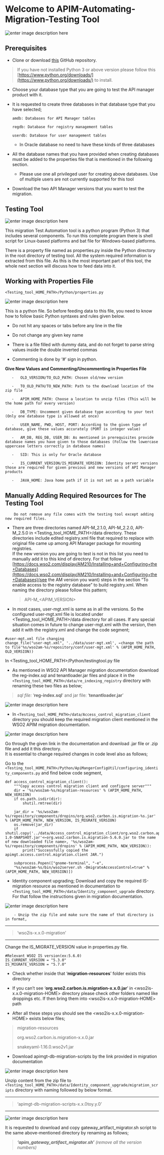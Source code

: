 # Welcome to APIM-Automating-Migration-Testing Tool
![enter image description here](https://lh3.googleusercontent.com/jzdVP5eLXSpqJtMzeQxglw-34LLe6p3tUwrDBWd33sRqJu5TGJRtzz8t6bfOkthJQjYcGW2ZLi0p=s300)


## **Prerequisites**
-   Clone or download [this](https://github.com/YasasRangika/apim-automating-migration-testing) GitHub repository.
    


> If you have not installed Python 3 or above version please follow this [https://www.python.org/downloads/](https://www.python.org/downloads/) to install.

    

  

-   Choose your database type that you are going to test the API manager product with it.
    
-   It is requested to create three databases in that database type that you have selected;
    

		amdb: Databases for API Manager tables
    
		regdb: Database for registry management tables
    
		userdb: Database for user management tables
    

	-   In Oracle database no need to have these kinds of three databases
    

  

-   All the database names that you have provided when creating databases must be added to the properties file that is mentioned in the following section.
    

  

	-   Please use one all privileged user for creating above databases. Use of multiple users are not currently supported for this tool
    

  

-   Download the two API Manager versions that you want to test the migration.

## **Testing Tool**

![enter image description here](https://lh3.googleusercontent.com/NI4AYDlIpXpNAZ0g5IPl2ltiCe4ImZZmI9udKlLJkW09ZqObqLQ5lB3ykXMSdS8vOnbIgJ-w2itJ)

This migration Test Automation tool is a python program (Python 3) that includes several components. To run this complete program there is shell script for Linux-based platforms and bat file for Windows-based platforms.

There is a property file named as properties.py inside the Python directory in the root directory of testing tool. All the system required information is extracted from this file. As this is the most important part of this tool, the whole next section will discuss how to feed data into it.

## **Working with Properties File**

    <Testing_tool_HOME_PATH>/Python/properties.py
![enter image description here](https://lh3.googleusercontent.com/sN-w_lVjW8JekgoYFGlV9y53qxWmMhAbTpSAfUJUq1THmnSE6QNEM0F9M3bigRQDlQbsIDebtVVu)

This is a python file. So before feeding data to this file, you need to know how to follow basic Python syntaxes and rules given below.

 -   Do not hit any spaces or tabs before any line in the file
    
 -   Do not change any given key name
    
 -   There is a file filled with dummy data, and do not forget to parse string values inside the double inverted commas
    
 -   Commenting is done by ‘#’ sign in python.

**Give New Values and Commenting/Uncommenting in Properties File**

	   -   OLD_VERSION/TO_OLD_PATH: Chosen old/new version
	  
	   -   TO_OLD_PATH/TO_NEW_PATH: Path to the download location of the zip file
       
	   -   APIM_HOME_PATH: Choose a location to unzip files (This will be the home path for every version)
       
	   -   DB_TYPE: Uncomment given database type according to your test (Only one database type is allowed at once)
       
	   -   USER_NAME, PWD, HOST, PORT: According to the given type of database, give these values accurately (PORT is integer value)
       
	   -   AM_DB, REG_DB, USER_DB: As mentioned in prerequisites provide database names you have given to those databases (Follow the lowercase uppercase letters correctly in database names)
       
	   -   SID: This is only for Oracle database
       
	   -   IS_CURRENT_VERSION/IS_MIGRATE_VERSION: Identity server versions those are required for given previous and new versions of API Manager products
       
	   -   JAVA_HOME: Java home path if it is not set as a path variable

## **Manually Adding Required Resources for The Testing Tool**

	    Do not remove any file comes with the testing tool except adding new required files.

 - There are three directories named API-M_2.1.0, API-M_2.2.0, API-M_2.5.0 in <Testing_tool_HOME_PATH>/data directory. These directories include edited registry.xml file that required to replace with original file came up among API Manager package for mounting registries.  
If the new version you are going to test is not in this list you need to manually add it to this kind of directory. For that follow [https://docs.wso2.com/display/AM210/Installing+and+Configuring+the+Databases](https://docs.wso2.com/display/AM210/Installing+and+Configuring+the+Databases)(see the AM version you want) steps in the section “To enable access to the registry database” to build registry.xml. When naming the directory please follow this pattern;
   
   > API-M_<APIM_VERSION>
  
 -   In most cases, user-mgt.xml is same as in all the versions. So the configured user-mgt.xml file is located under <Testing_tool_HOME_PATH>/data  directory for all cases. If any special situation comes in future to change user-mgt.xml with the version, then add it with the registry.xml and change the code segment; 

    #user-mgt.xml file changing
    change_file("user-mgt.xml", '../data/user-mgt.xml', ←change the path to file'%s/wso2am-%s/repository/conf/user-mgt.xml' % (APIM_HOME_PATH, OLD_VERSION))

In <Testing_tool_HOME_PATH>/Python/testingtool.py  file

-   As mentioned in WSO2 API Manager migration documentation download the reg-index.sql and tenantloader.jar files and place it in the `<Testing_tool_HOME_PATH>/data/re_indexing_registry` directory with renaming these two files as below;

> *sql file:* ‘**reg-index.sql**’ and jar file: ‘**tenantloader.jar**’

![enter image description here](https://lh3.googleusercontent.com/LpaiTWE6k7MCv2CRjrnocwm5VBYQfBLPmNDJMEYTpYeNy5HGQmZPzncrYX1Oc04Bno3p7FqpRmU_)

 - In `<Testing_tool_HOME_PATH>/data/Access_control_migration_client`  directory you should keep the required migration client mentioned in the WSO2 APIM migration documentation.

![enter image description here](https://lh3.googleusercontent.com/g9QI09mFdSrZuRkK1zsKNrE19bnyolSnFRtF0mhujjTxwlmWbe6FktvWXy8vUvE0vlwnXDLgBDW_)

Go through the given link in the documentation and download .jar file or .zip file and add it this directory.  
It is essential to change required changes in code level also as follows;

Go to the `<Testing_tool_HOME_PATH>/Python/ApiMangerConfigUtil/configuring_identity_components.py`  and find below code segment,

    def access_control_migration_client():
	    """Copy access control migration client and configure server"""
	    dir = '%s/wso2am-%s/migration-resources' % (APIM_HOME_PATH, NEW_VERSION)
	    if os.path.isdir(dir):
		    shutil.rmtree(dir)
	    
	    jar_dir = '%s/wso2am-%s/repository/components/dropins/org.wso2.carbon.is.migration-%s.jar' % (APIM_HOME_PATH, NEW_VERSION, IS_MIGRATE_VERSION)
	    os.remove(jar_dir)
	    if shutil.copy('../data/Access_control_migration_client/org.wso2.carbon.apimgt.access.control.migration.client-1.0-SNAPSHOT.jar'<←org.wso2.carbon.is.migration-5.6.0.jar to the name of new downloaded file name>, '%s/wso2am-%s/repository/components/dropins' % (APIM_HOME_PATH, NEW_VERSION)):
		    print("Successfully copied the apimgt.access.control.migration.client JAR.")
		    
	    subprocess.Popen(["gnome-terminal", "-e",
	    "%s/wso2am-%s/bin/wso2server.sh -DmigrateAccessControl=true" % (APIM_HOME_PATH, NEW_VERSION)])

 -    Identity component upgrading;
 Download and copy the required IS-migration resource as mentioned in documentation to `<Testing_tool_HOME_PATH>/data/Identity_component_upgrade` directory. For that follow the instructions given in migration documentation.


![enter image description here](https://lh3.googleusercontent.com/KOew2RC1jPkYLrjxJaCTte6S13LCdKqBnP9Lki91CwpOcSi5C6WTmEu3If1X7vmKfYQfzaehlAeU)
	
		- Unzip the zip file and make sure the name of that directory is in format,
   ***

> ‘wso2is-x.x.0-migration’

***
   
   Change the IS_MIGRATE_VERSION value in properties.py file.

    
    #Relevant WSO2 IS version(ex:5.6.0)
    IS_CURRENT_VERSION = "5.3.0"
    IS_MIGRATE_VERSION = "5.7.0"


 - Check whether inside that ‘**migration-resources**’ folder exists this
   directory

    
-   If you can’t see ‘**org.wso2.carbon.is.migration-x.x.0.jar**’ in <wso2is-x.x.0-migration-HOME> directory please check other folders named like droppings etc. If then bring them into <wso2is-x.x.0-migration-HOME> path
    
-   After all these steps you should see the <wso2is-x.x.0-migration-HOME> exists below files;

> migration-resources 
> 
> org.wso2.carbon.is.migration-x.x.0.jar
> 
> snakeyaml-1.16.0.wso2v1.jar

 - Download apimgt-db-migration-scripts by the link provided in
   migration documentation


![enter image description here](https://lh3.googleusercontent.com/wJi4o4ZpP_HC8b45qTdGwdm7I4GlyJ6Vi7u_CXXQePRn0pELRyomM1iEfj5YHIHk__1M50ar8fHO)

Unzip content from the zip file to `<Testing_tool_HOME_PATH>/data/Identity_component_upgrade/migration_scripts` directory with naming followed by below format.
***

> ‘apimgt-db-migration-scripts-x.x.0toy.y.0’

***

![enter image description here](https://lh3.googleusercontent.com/JS-0m6lPyCf31wFBBUzhtin0LAkeYZEbsMpncS6ErJ_lTTdbsgcsSeLK9BOll5xhKoM9Qjeteqg1)


It is requested to download and copy gateway_artifact_migrator.sh script to the same above-mentioned directory by renaming as follows;

> ***‘apim_gateway_artifact_migrator.sh’*** 
> *(remove all the version numbers)*

